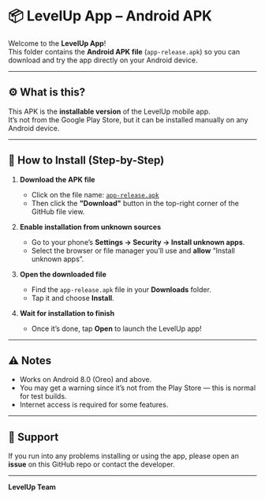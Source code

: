 # 📦 LevelUp App – Android APK

Welcome to the **LevelUp App**!  
This folder contains the **Android APK file** (`app-release.apk`) so you can download and try the app directly on your Android device.

---

## ⚙️ What is this?
This APK is the **installable version** of the LevelUp mobile app.  
It’s not from the Google Play Store, but it can be installed manually on any Android device.

---

## 🚀 How to Install (Step-by-Step)

1. **Download the APK file**
   - Click on the file name: [`app-release.apk`](./app-release.apk)
   - Then click the **"Download"** button in the top-right corner of the GitHub file view.

2. **Enable installation from unknown sources**
   - Go to your phone’s **Settings → Security → Install unknown apps**.
   - Select the browser or file manager you’ll use and **allow** “Install unknown apps”.

3. **Open the downloaded file**
   - Find the `app-release.apk` file in your **Downloads** folder.
   - Tap it and choose **Install**.

4. **Wait for installation to finish**
   - Once it’s done, tap **Open** to launch the LevelUp app!

---

## ⚠️ Notes
- Works on Android 8.0 (Oreo) and above.
- You may get a warning since it’s not from the Play Store — this is normal for test builds.
- Internet access is required for some features.

---

## 💬 Support
If you run into any problems installing or using the app, please open an **issue** on this GitHub repo or contact the developer.

---

**LevelUp Team**  
